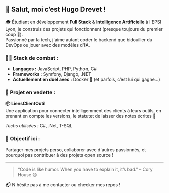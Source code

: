 ## 👋 Salut, moi c’est Hugo Drevet !

🎓 Étudiant en développement **Full Stack** & **Intelligence Artificielle** à l'EPSI Lyon, je construis des projets qui fonctionnent (presque toujours du premier coup 🚀).  
Passionné par la tech, j'aime autant coder le backend que bidouiller du DevOps ou jouer avec des modèles d'IA.

### 👨‍💻 Stack de combat :

- **Langages :** JavaScript, PHP, Python, C#
- **Frameworks :** Symfony, Django, .NET
- **Actuellement en duel avec :** Docker 🐳 (et parfois, c’est lui qui gagne…)

### 🔧 Projet en vedette :

**📦 LiensClientOutil**  
Une application pour connecter intelligemment des clients à leurs outils, en prenant en compte les versions, le statutet de laisser des notes écrites 🤖

_Techs utilisées :_ C#, .Net, T-SQL

### 🎯 Objectif ici :

Partager mes projets perso, collaborer avec d'autres passionnés, et pourquoi pas contribuer à des projets open source !

---

> “Code is like humor. When you have to explain it, it’s bad.” – Cory House 😄

📬 N'hésite pas à me contacter ou checker mes repos !
